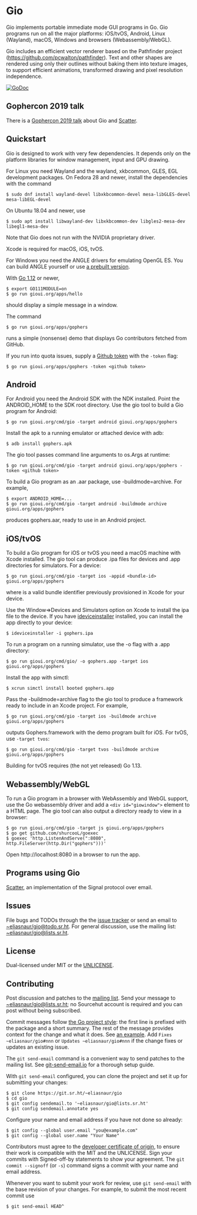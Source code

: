 # Gio

Gio implements portable immediate mode GUI programs in Go. Gio programs run on all the major platforms:
iOS/tvOS, Android, Linux (Wayland), macOS, Windows and browsers (Webassembly/WebGL).

Gio includes an efficient vector renderer based on the Pathfinder project (https://github.com/pcwalton/pathfinder).
Text and other shapes are rendered using only their outlines without baking them into texture images,
to support efficient animations, transformed drawing and pixel resolution independence.

[![GoDoc](https://godoc.org/gioui.org/ui?status.svg)](https://godoc.org/gioui.org/ui)

## Gophercon 2019 talk

There is a [Gophercon 2019 talk](https://go-talks.appspot.com/github.com/eliasnaur/gophercon-2019-talk/gophercon-2019.slide)
about Gio and [Scatter](https://scatter.im).

## Quickstart

Gio is designed to work with very few dependencies. It depends only on the platform libraries for
window management, input and GPU drawing.

For Linux you need Wayland and the wayland, xkbcommon, GLES, EGL development packages. On Fedora 28 and newer,
install the dependencies with the command

	$ sudo dnf install wayland-devel libxkbcommon-devel mesa-libGLES-devel mesa-libEGL-devel

On Ubuntu 18.04 and newer, use

	$ sudo apt install libwayland-dev libxkbcommon-dev libgles2-mesa-dev libegl1-mesa-dev

Note that Gio does not run with the NVIDIA proprietary driver.

Xcode is required for macOS, iOS, tvOS.

For Windows you need the ANGLE drivers for emulating OpenGL ES. You can build ANGLE yourself or use
[a prebuilt version](https://drive.google.com/file/d/1k2950mHNtR2iwhweHS1rJ7reChTa3rki/view?usp=sharing).

With [Go 1.12](https://golang.org/dl/) or newer,

	$ export GO111MODULE=on
	$ go run gioui.org/apps/hello

should display a simple message in a window.

The command

	$ go run gioui.org/apps/gophers

runs a simple (nonsense) demo that displays Go contributors fetched from GitHub.

If you run into quota issues, supply a
[Github token](https://help.github.com/en/articles/creating-a-personal-access-token-for-the-command-line)
with the `-token` flag:

	$ go run gioui.org/apps/gophers -token <github token>

## Android

For Android you need the Android SDK with the NDK installed. Point the ANDROID_HOME to the SDK root
directory. Use the gio tool to build a Gio program for Android:

	$ go run gioui.org/cmd/gio -target android gioui.org/apps/gophers

Install the apk to a running emulator or attached device with adb:

	$ adb install gophers.apk

The gio tool passes command line arguments to os.Args at runtime:

	$ go run gioui.org/cmd/gio -target android gioui.org/apps/gophers -token <github token>

To build a Gio program as an .aar package, use -buildmode=archive. For example,

	$ export ANDROID_HOME=...
	$ go run gioui.org/cmd/gio -target android -buildmode archive gioui.org/apps/gophers

produces gophers.aar, ready to use in an Android project.

## iOS/tvOS

To build a Gio program for iOS or tvOS you need a macOS machine with Xcode installed. The gio
tool can produce .ipa files for devices and .app directories for simulators. For a device:

	$ go run gioui.org/cmd/gio -target ios -appid <bundle-id> gioui.org/apps/gophers

where <bundle-id> is a valid bundle identifier previously provisioned in Xcode for your device.

Use the Window=>Devices and Simulators option on Xcode to install the ipa file to the device.
If you have [ideviceinstaller](https://github.com/libimobiledevice/ideviceinstaller) installed,
you can install the app directly to your device:

	$ ideviceinstaller -i gophers.ipa

To run a program on a running simulator, use the -o flag with a .app directory:

	$ go run gioui.org/cmd/gio/ -o gophers.app -target ios gioui.org/apps/gophers

Install the app with simctl:

	$ xcrun simctl install booted gophers.app

Pass the -buildmode=archive flag to the gio tool to produce a framework ready to include in an
Xcode project. For example,

	$ go run gioui.org/cmd/gio -target ios -buildmode archive gioui.org/apps/gophers

outputs Gophers.framework with the demo program built for iOS. For tvOS, use `-target tvos`:

	$ go run gioui.org/cmd/gio -target tvos -buildmode archive gioui.org/apps/gophers

Building for tvOS requires (the not yet released) Go 1.13.

## Webassembly/WebGL

To run a Gio program in a browser with WebAssembly and WebGL support, use the Go webassembly
driver and add a `<div id="giowindow">` element to a HTML page. The gio tool can also output
a directory ready to view in a browser:

	$ go run gioui.org/cmd/gio -target js gioui.org/apps/gophers
	$ go get github.com/shurcooL/goexec
	$ goexec 'http.ListenAndServe(":8080", http.FileServer(http.Dir("gophers")))'

Open http://localhost:8080 in a browser to run the app.

## Programs using Gio

[Scatter](https://scatter.im), an implementation of the Signal protocol over email.

## Issues

File bugs and TODOs through the the [issue tracker](https://todo.sr.ht/~eliasnaur/gio) or send an email
to [~eliasnaur/gio@todo.sr.ht](mailto:~eliasnaur/gio@todo.sr.ht). For general discussion, use the
mailing list: [~eliasnaur/gio@lists.sr.ht](mailto:~eliasnaur/gio@lists.sr.ht).

## License

Dual-licensed under MIT or the [UNLICENSE](http://unlicense.org).

## Contributing

Post discussion and patches to the [mailing list](https://lists.sr.ht/~eliasnaur/gio). Send your
message to [~eliasnaur/gio@lists.sr.ht](mailto:~eliasnaur/gio@lists.sr.ht); no Sourcehut account
is required and you can post without being subscribed.

Commit messages follow [the Go project style](https://golang.org/doc/contribute.html#commit_messages):
the first line is prefixed with the package and a short summary. The rest of the message provides context
for the change and what it does. See
[an example](https://git.sr.ht/~eliasnaur/gio/commit/abb9d291e954f3b80384046d7d4487e1ead6bd6a).
Add `Fixes ~eliasnaur/gio#nnn` or `Updates ~eliasnaur/gio#nnn` if the change fixes or updates an existing
issue.

The `git send-email` command is a convenient way to send patches to the mailing list. See
[git-send-email.io](https://git-send-email.io) for a thorough setup guide.

With `git send-email` configured, you can clone the project and set it up for submitting your changes:

	$ git clone https://git.sr.ht/~eliasnaur/gio
	$ cd gio
	$ git config sendemail.to '~eliasnaur/gio@lists.sr.ht'
	$ git config sendemail.annotate yes

Configure your name and email address if you have not done so already:

	$ git config --global user.email "you@example.com"
	$ git config --global user.name "Your Name"

Contributors must agree to the [developer certificate of origin](https://developercertificate.org/),
to ensure their work is compatible with the MIT and the UNLICENSE. Sign your commits with Signed-off-by
statements to show your agreement. The `git commit --signoff` (or `-s`) command signs a commit with
your name and email address.

Whenever you want to submit your work for review, use `git send-email` with the base revision of your
changes. For example, to submit the most recent commit use

	$ git send-email HEAD^
